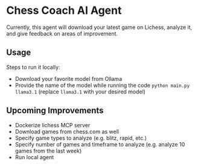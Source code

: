 # Chess Coach AI Agent

Currently, this agent will download your latest game on Lichess, analyze it, and give feedback on areas of improvement.

## Usage

Steps to run it locally:

- Download your favorite model from Ollama
- Provide the name of the model while running the code `python main.py llama3.1` (replace `llama3.1` with your desired model)

## Upcoming Improvements

- Dockerize lichess MCP server
- Download games from chess.com as well
- Specify game types to analyze (e.g. blitz, rapid, etc.)
- Specify number of games and timeframe to analyze (e.g. analyze 10 games from the last week)
- Run local agent

